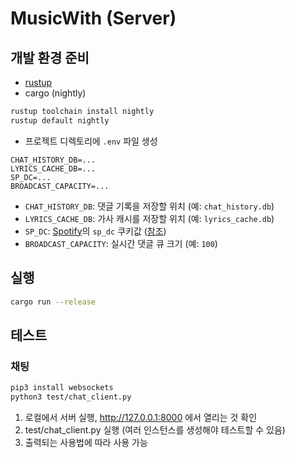 # MusicWith (Server)
## 개발 환경 준비
- [rustup](https://rustup.rs)
- cargo (nightly)
```sh
rustup toolchain install nightly
rustup default nightly
```
- 프로젝트 디렉토리에 `.env` 파일 생성
```
CHAT_HISTORY_DB=...
LYRICS_CACHE_DB=...
SP_DC=...
BROADCAST_CAPACITY=...
```
- `CHAT_HISTORY_DB`: 댓글 기록을 저장할 위치 (예: `chat_history.db`)
- `LYRICS_CACHE_DB`: 가사 캐시를 저장할 위치 (예: `lyrics_cache.db`)
- `SP_DC`: [Spotify](https://spotify.com)의 `sp_dc` 쿠키값 ([참조](https://github.com/akashrchandran/syrics/wiki/Finding-sp_dc))
- `BROADCAST_CAPACITY`: 실시간 댓글 큐 크기 (예: `100`)


## 실행
```sh
cargo run --release
```

## 테스트
### 채팅
```sh
pip3 install websockets
python3 test/chat_client.py
```
1. 로컬에서 서버 실행, http://127.0.0.1:8000 에서 열리는 것 확인
2. test/chat_client.py 실행 (여러 인스턴스를 생성해야 테스트할 수 있음)
3. 출력되는 사용법에 따라 사용 가능
